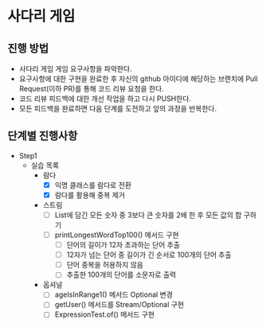# 사다리 게임
## 진행 방법
* 사다리 게임 게임 요구사항을 파악한다.
* 요구사항에 대한 구현을 완료한 후 자신의 github 아이디에 해당하는 브랜치에 Pull Request(이하 PR)를 통해 코드 리뷰 요청을 한다.
* 코드 리뷰 피드백에 대한 개선 작업을 하고 다시 PUSH한다.
* 모든 피드백을 완료하면 다음 단계를 도전하고 앞의 과정을 반복한다.

## 단계별 진행사항
* Step1
  * 실습 목록
    * 람다
      - [x] 익명 클래스를 람다로 전환
      - [x] 람다를 활용해 중복 제거
    * 스트림
      - [ ] List에 담긴 모든 숫자 중 3보다 큰 숫자를 2배 한 후 모든 값의 합 구하기
      - [ ] printLongestWordTop100() 메서드 구현
        - [ ] 단어의 길이가 12자 초과하는 단어 추출
        - [ ] 12자가 넘는 단어 중 길이가 긴 순서로 100개의 단어 추출
        - [ ] 단어 중복을 허용하지 않음
        - [ ] 추출한 100개의 단어를 소문자로 출력
    * 옵셔널
      - [ ] ageIsInRange1() 메서드 Optional 변경
      - [ ] getUser() 메서드를 Stream/Optional 구현
      - [ ] ExpressionTest.of() 메서드 구현
